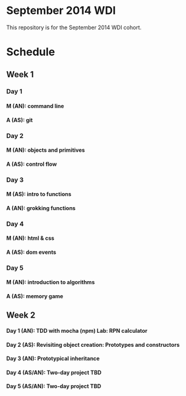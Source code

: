 September 2014 WDI
==================

This repository is for the September 2014 WDI cohort.

# Schedule

## Week 1
### Day 1
#### M (AN): command line
#### A (AS): git

### Day 2
#### M (AN): objects and primitives
#### A (AS): control flow

### Day 3
#### M (AS): intro to functions
#### A (AN): grokking functions

### Day 4
#### M (AN): html & css
#### A (AS): dom events

### Day 5
#### M (AN): introduction to algorithms
#### A (AS): memory game

## Week 2
#### Day 1 (AN): TDD with mocha (npm) Lab: RPN calculator
#### Day 2 (AS): Revisiting object creation: Prototypes and constructors 
#### Day 3 (AN): Prototypical inheritance 
#### Day 4 (AS/AN): Two-day project TBD 
#### Day 5 (AS/AN): Two-day project TBD 
